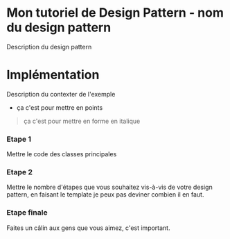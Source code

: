 # Mon tutoriel de Design Pattern - nom du design pattern

Description du design pattern

# Implémentation

Description du contexter de l'exemple

- ça c'est pour mettre en points

> ça c'est pour mettre en forme en italique

### Etape 1

Mettre le code des classes principales

### Etape 2

Mettre le nombre d'étapes que vous souhaitez vis-à-vis de votre design pattern, en faisant le template je peux pas deviner combien il en faut.

### Etape finale

Faites un câlin aux gens que vous aimez, c'est important.
